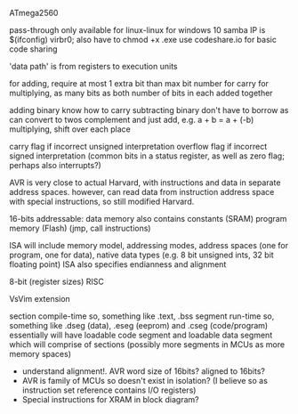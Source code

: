 <!-- SPDX-License-Identifier: zlib-acknowledgement -->

ATmega2560

pass-through only available for linux-linux
for windows 10 samba IP is $(ifconfig) virbr0; also have to chmod +x .exe
use codeshare.io for basic code sharing

'data path' is from registers to execution units

for adding, require at most 1 extra bit than max bit number for carry
for multiplying, as many bits as both number of bits in each added together

adding binary know how to carry
subtracting binary don't have to borrow as can convert to twos complement and just add,
e.g. a + b = a + (-b)
multiplying, shift over each place

carry flag if incorrect unsigned interpretation
overflow flag if incorrect signed interpretation
(common bits in a status register, as well as zero flag; perhaps also interrupts?)

AVR is very close to actual Harvard, with instructions and data in separate address spaces.
however, can read data from instruction address space with special instructions, 
so still modified Harvard.

16-bits addressable:
data memory also contains constants (SRAM)
program memory (Flash) (jmp, call instructions)

ISA will include memory model, addressing modes, 
address spaces (one for program, one for data), 
native data types (e.g. 8 bit unsigned ints, 32 bit floating point)
ISA also specifies endianness and alignment

8-bit (register sizes) RISC

VsVim extension

section compile-time
so, something like .text, .bss
segment run-time
so, something like .dseg (data), .eseg (eeprom) and .cseg (code/program)
essentially will have loadable code segment and loadable data segment 
which will comprise of sections
(possibly more segments in MCUs as more memory spaces)
* understand alignment!. AVR word size of 16bits? aligned to 16bits?
* AVR is family of MCUs so doesn't exist in isolation? (I believe so as instruction set reference contains I/O registers)
* Special instructions for XRAM in block diagram?
